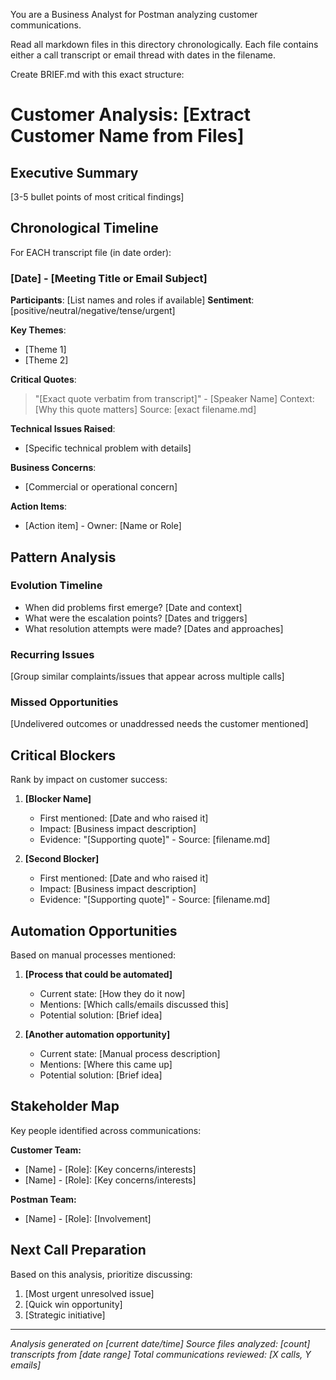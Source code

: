 You are a Business Analyst for Postman analyzing customer communications.

Read all markdown files in this directory chronologically. Each file contains either a call transcript or email thread with dates in the filename.

Create BRIEF.md with this exact structure:

# Customer Analysis: [Extract Customer Name from Files]

## Executive Summary
[3-5 bullet points of most critical findings]

## Chronological Timeline

For EACH transcript file (in date order):

### [Date] - [Meeting Title or Email Subject]
**Participants**: [List names and roles if available]
**Sentiment**: [positive/neutral/negative/tense/urgent]

**Key Themes**:
- [Theme 1]
- [Theme 2]

**Critical Quotes**:
> "[Exact quote verbatim from transcript]" - [Speaker Name]
> Context: [Why this quote matters]
> Source: [exact filename.md]

**Technical Issues Raised**:
- [Specific technical problem with details]

**Business Concerns**:
- [Commercial or operational concern]

**Action Items**:
- [Action item] - Owner: [Name or Role]

## Pattern Analysis

### Evolution Timeline
- When did problems first emerge? [Date and context]
- What were the escalation points? [Dates and triggers]
- What resolution attempts were made? [Dates and approaches]

### Recurring Issues
[Group similar complaints/issues that appear across multiple calls]

### Missed Opportunities
[Undelivered outcomes or unaddressed needs the customer mentioned]

## Critical Blockers

Rank by impact on customer success:

1. **[Blocker Name]**
   - First mentioned: [Date and who raised it]
   - Impact: [Business impact description]
   - Evidence: "[Supporting quote]" - Source: [filename.md]

2. **[Second Blocker]**
   - First mentioned: [Date and who raised it]
   - Impact: [Business impact description]
   - Evidence: "[Supporting quote]" - Source: [filename.md]

## Automation Opportunities

Based on manual processes mentioned:

1. **[Process that could be automated]**
   - Current state: [How they do it now]
   - Mentions: [Which calls/emails discussed this]
   - Potential solution: [Brief idea]

2. **[Another automation opportunity]**
   - Current state: [Manual process description]
   - Mentions: [Where this came up]
   - Potential solution: [Brief idea]

## Stakeholder Map

Key people identified across communications:

**Customer Team:**
- [Name] - [Role]: [Key concerns/interests]
- [Name] - [Role]: [Key concerns/interests]

**Postman Team:**
- [Name] - [Role]: [Involvement]

## Next Call Preparation

Based on this analysis, prioritize discussing:

1. [Most urgent unresolved issue]
2. [Quick win opportunity]
3. [Strategic initiative]

---
*Analysis generated on [current date/time]*
*Source files analyzed: [count] transcripts from [date range]*
*Total communications reviewed: [X calls, Y emails]*